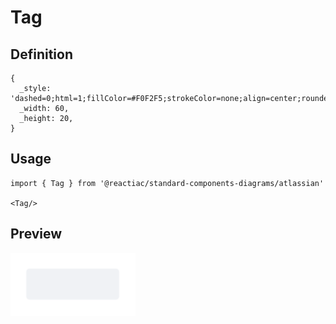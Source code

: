 # Tag

## Definition

```
{
  _style: 'dashed=0;html=1;fillColor=#F0F2F5;strokeColor=none;align=center;rounded=1;arcSize=10;fontColor=#596780;fontStyle=1;fontSize=11;shadow=0',
  _width: 60,
  _height: 20,
}
```

## Usage

```
import { Tag } from '@reactiac/standard-components-diagrams/atlassian'

<Tag/>
```

## Preview

<img src="./tag.png" width="200"/>
